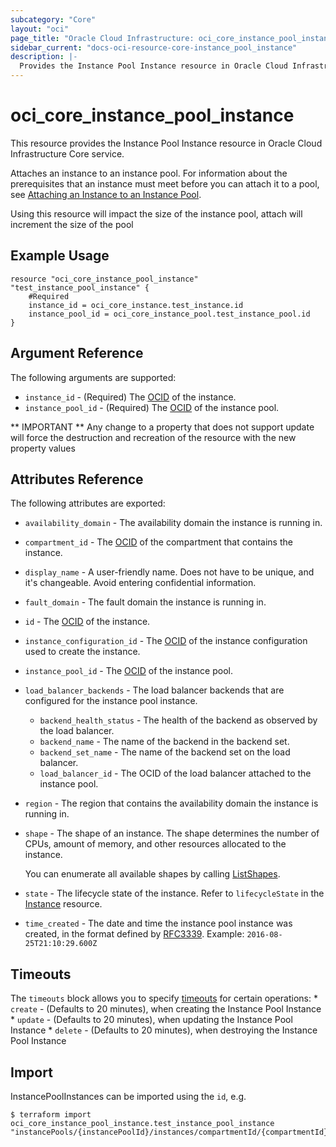 ```yaml
---
subcategory: "Core"
layout: "oci"
page_title: "Oracle Cloud Infrastructure: oci_core_instance_pool_instance"
sidebar_current: "docs-oci-resource-core-instance_pool_instance"
description: |-
  Provides the Instance Pool Instance resource in Oracle Cloud Infrastructure Core service
---
```


# oci_core_instance_pool_instance
This resource provides the Instance Pool Instance resource in Oracle Cloud Infrastructure Core service.

Attaches an instance to an instance pool. For information about the prerequisites
that an instance must meet before you can attach it to a pool, see
[Attaching an Instance to an Instance Pool](https://docs.cloud.oracle.com/iaas/Content/Compute/Tasks/updatinginstancepool.htm#attach-instance).

Using this resource will impact the size of the instance pool, attach will increment the size of the pool

## Example Usage

```hcl
resource "oci_core_instance_pool_instance" "test_instance_pool_instance" {
	#Required
	instance_id = oci_core_instance.test_instance.id
	instance_pool_id = oci_core_instance_pool.test_instance_pool.id
}
```

## Argument Reference

The following arguments are supported:

* `instance_id` - (Required) The [OCID](https://docs.cloud.oracle.com/iaas/Content/General/Concepts/identifiers.htm) of the instance.
* `instance_pool_id` - (Required) The [OCID](https://docs.cloud.oracle.com/iaas/Content/General/Concepts/identifiers.htm) of the instance pool.


** IMPORTANT **
Any change to a property that does not support update will force the destruction and recreation of the resource with the new property values

## Attributes Reference

The following attributes are exported:

* `availability_domain` - The availability domain the instance is running in.
* `compartment_id` - The [OCID](https://docs.cloud.oracle.com/iaas/Content/General/Concepts/identifiers.htm) of the compartment that contains the instance. 
* `display_name` - A user-friendly name. Does not have to be unique, and it's changeable. Avoid entering confidential information. 
* `fault_domain` - The fault domain the instance is running in.
* `id` - The [OCID](https://docs.cloud.oracle.com/iaas/Content/General/Concepts/identifiers.htm) of the instance.
* `instance_configuration_id` - The [OCID](https://docs.cloud.oracle.com/iaas/Content/General/Concepts/identifiers.htm) of the instance configuration used to create the instance. 
* `instance_pool_id` - The [OCID](https://docs.cloud.oracle.com/iaas/Content/General/Concepts/identifiers.htm) of the instance pool.
* `load_balancer_backends` - The load balancer backends that are configured for the instance pool instance. 
	* `backend_health_status` - The health of the backend as observed by the load balancer.
	* `backend_name` - The name of the backend in the backend set.
	* `backend_set_name` - The name of the backend set on the load balancer.
	* `load_balancer_id` - The OCID of the load balancer attached to the instance pool.
* `region` - The region that contains the availability domain the instance is running in.
* `shape` - The shape of an instance. The shape determines the number of CPUs, amount of memory, and other resources allocated to the instance.

	You can enumerate all available shapes by calling [ListShapes](https://docs.cloud.oracle.com/iaas/api/#/en/iaas/latest/Shape/ListShapes). 
* `state` - The lifecycle state of the instance. Refer to `lifecycleState` in the [Instance](https://docs.cloud.oracle.com/iaas/api/#/en/iaas/latest/Instance) resource.
* `time_created` - The date and time the instance pool instance was created, in the format defined by [RFC3339](https://tools.ietf.org/html/rfc3339). Example: `2016-08-25T21:10:29.600Z` 

## Timeouts

The `timeouts` block allows you to specify [timeouts](https://registry.terraform.io/providers/hashicorp/oci/latest/docs/guides/changing_timeouts) for certain operations:
	* `create` - (Defaults to 20 minutes), when creating the Instance Pool Instance
	* `update` - (Defaults to 20 minutes), when updating the Instance Pool Instance
	* `delete` - (Defaults to 20 minutes), when destroying the Instance Pool Instance


## Import

InstancePoolInstances can be imported using the `id`, e.g.

```
$ terraform import oci_core_instance_pool_instance.test_instance_pool_instance "instancePools/{instancePoolId}/instances/compartmentId/{compartmentId}" 
```

